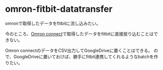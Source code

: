 # omron-fitbit-datatransfer
omronで取得したデータをfitbitに流し込みたい。

今のところ、[Omron connect](https://www.omronconnect.com/jp/ja_def/)で取得したデータをfitbitに直接放り込むことはできない。

Omron connectのデータをCSV出力してGoogleDriveに置くことはできる。
ので、GoogleDriveに置いておけば、勝手にfitbit連携してくれるようなbatchを作りたい。
